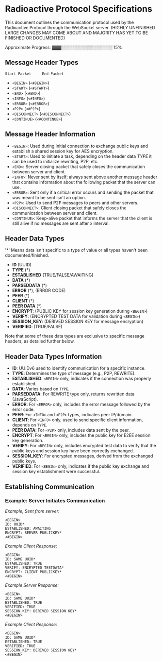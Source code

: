 # Radioactive Protocol Specifications

This document outlines the communication protocol used by the Radioactive Protocol through the WebSocket server.
(HIGHLY UNFINISHED LARGE CHANGES MAY COME ABOUT AND MAJORITY HAS YET TO BE FINISHED OR DOCUMENTED)

Approximate Progress: ▓▓▓░░░░░░░░░░░░░░░░░ 15%

## Message Header Types
    Start Packet     End Packet
- `<BEGIN>`   (`<#BEGIN>`)
- `<START>`   (`<#START>`)
- `<END>`   (`<#END>`)
- `<INFO>`   (`<#INFO>`)
- `<ERROR>`   (`<#ERROR>`)
- `<P2P>`   (`<#P2P>`)
- `<DISCONNECT>`   (`<#DISCONNECT>`)
- `<CONTINUE>`   (`<#CONTINUE>`)

## Message Header Information

- `<BEGIN>`: Used during initial connection to exchange public keys and establish a shared session key for AES encryption.
- `<START>`: Used to initiate a task, depending on the header data *TYPE* it can be used to initialize rewriting, P2P, etc.
- `<END>`: Server closing packet that safely closes the communication between server and client.
- `<INFO>`: Never sent by itself; always sent above another message header that contains information about the following packet that the server can use.
- `<ERROR>`: Sent only if a critical error occurs and sending the packet that was meant to be sent isn't an option.
- `<P2P>`: Used to send P2P messages to peers and other servers.
- `<DISCONNECT>`: Client closing packet that safely closes the communication between server and client.
- `<CONTINUE>`: Keep-alive packet that informs the server that the client is still alive if no messages are sent after x interval.

## Header Data Types
'*' Means data isn't specific to a type of value or all types haven't been documented/finished.

- **ID** (UUID)
- **TYPE** (*)
- **ESTABLISHED** (TRUE/FALSE/AWAITING)
- **DATA** (*)
- **PARSEDDATA** (*)
- **ERROR** (*), (ERROR CODE)
- **PEER** (*)
- **CLIENT** (*)
- **PEER DATA** (*)
- **ENCRYPT**: (PUBLIC KEY for session key generation during `<BEGIN>`)
- **VERIFY**: (ENCRYPTED TEST DATA for validation during `<BEGIN>`)
- **SESSION_KEY**: (DERIVED SESSION KEY for message encryption)
- **VERIFIED**: (TRUE/FALSE)

Note that some of these data types are exclusive to specific message headers, as detailed further below.

## Header Data Types Information

- **ID**: UUIDv6 used to identify communication for a specific instance.
- **TYPE**: Determines the type of message (e.g., P2P, REWRITE).
- **ESTABLISHED**: `<BEGIN>` only, indicates if the connection was properly established.
- **DATA**: Varies based on `TYPE`.
- **PARSEDDATA**: For REWRITE type only, returns rewritten data (JavaScript).
- **ERROR**: For `<ERROR>` only, includes the error message followed by the error code.
- **PEER**: For `<INFO>` and `<P2P>` types, indicates peer IP/domain.
- **CLIENT**: For `<INFO>` only, used to send specific client information, depends on `TYPE`.
- **PEER DATA**: For `<P2P>` only, includes data sent by the peer.
- **ENCRYPT**: For `<BEGIN>` only, includes the public key for E2EE session key generation.
- **VERIFY**: For `<BEGIN>` only, includes encrypted test data to verify that the public keys and session key have been correctly exchanged.
- **SESSION_KEY**: For encrypted messages, derived from the exchanged public keys.
- **VERIFIED**: For `<BEGIN>` only, indicates if the public key exchange and session key establishment were successful.

## Establishing Communication

### Example: Server Initiates Communication

*Example, Sent from server:*
```plaintext
<BEGIN>
ID: UUID*
ESTABLISHED: AWAITING
ENCRYPT: SERVER PUBLICKEY*
<#BEGIN>
```
*Example Client Response:*
```plaintext
<BEGIN>
ID: SAME UUID*
ESTABLISHED: TRUE
VERIFY: ENCRYPTED TESTDATA*
ENCRYPT: CLIENT PUBLICKEY*
<#BEGIN>
```
*Example Server Response:*
```plaintext
<BEGIN>
ID: SAME UUID*
ESTABLISHED: TRUE
VERIFIED: TRUE
SESSION_KEY: DERIVED SESSION KEY*
<#BEGIN>
```
*Example Client Response:*
```plaintext
<BEGIN>
ID: SAME UUID*
ESTABLISHED: TRUE
VERIFIED: TRUE
SESSION_KEY: DERIVED SESSION KEY*
<#BEGIN>
```
